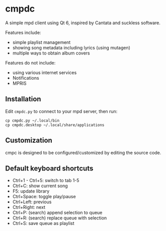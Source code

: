 # cmpdc
A simple mpd client using Qt 6, inspired by Cantata and suckless software.

Features include:
- simple playlist management
- showing song metadata including lyrics (using mutagen)
- multiple ways to obtain album covers

Features do not include:
- using various internet services
- Notifications
- MPRIS

## Installation
Edit ``cmpdc.py`` to connect to your mpd server, then run:
```
cp cmpdc.py ~/.local/bin
cp cmpdc.desktop ~/.local/share/applications
```

## Customization
cmpc is designed to be configured/customized by editing the source code.

## Default keyboard shortcuts
- Ctrl+1 - Ctrl+5: switch to tab 1-5
- Ctrl+C: show current song
- F5: update library
- Ctrl+Space: toggle play/pause
- Ctrl+Left: previous
- Ctrl+Right: next
- Ctrl+P: (search) append selection to queue
- Ctrl+R: (search) replace queue with selection
- Ctrl+S: save queue as playlist
